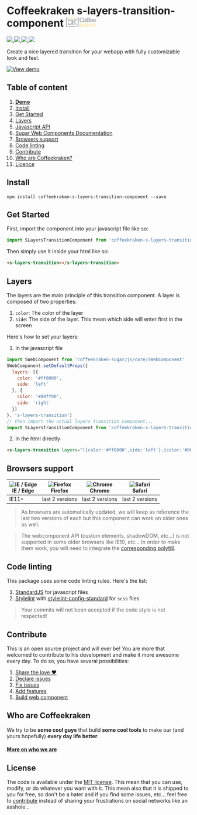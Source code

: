 # Coffeekraken s-layers-transition-component <img src=".resources/coffeekraken-logo.jpg" height="25px" />

<p>
	<!-- <a href="https://travis-ci.org/coffeekraken/s-layers-transition-component">
		<img src="https://img.shields.io/travis/coffeekraken/s-layers-transition-component.svg?style=flat-square" />
	</a> -->
	<a href="https://www.npmjs.com/package/coffeekraken-s-layers-transition-component">
		<img src="https://img.shields.io/npm/v/coffeekraken-s-layers-transition-component.svg?style=flat-square" />
	</a>
	<a href="https://github.com/coffeekraken/s-layers-transition-component/blob/master/LICENSE.txt">
		<img src="https://img.shields.io/npm/l/coffeekraken-s-layers-transition-component.svg?style=flat-square" />
	</a>
	<!-- <a href="https://github.com/coffeekraken/s-layers-transition-component">
		<img src="https://img.shields.io/npm/dt/coffeekraken-s-layers-transition-component.svg?style=flat-square" />
	</a>
	<a href="https://github.com/coffeekraken/s-layers-transition-component">
		<img src="https://img.shields.io/github/forks/coffeekraken/s-layers-transition-component.svg?style=social&label=Fork&style=flat-square" />
	</a>
	<a href="https://github.com/coffeekraken/s-layers-transition-component">
		<img src="https://img.shields.io/github/stars/coffeekraken/s-layers-transition-component.svg?style=social&label=Star&style=flat-square" />
	</a> -->
	<a href="https://twitter.com/coffeekrakenio">
		<img src="https://img.shields.io/twitter/url/http/coffeekrakenio.svg?style=social&style=flat-square" />
	</a>
	<a href="http://coffeekraken.io">
		<img src="https://img.shields.io/twitter/url/http/shields.io.svg?style=flat-square&label=coffeekraken.io&colorB=f2bc2b&style=flat-square" />
	</a>
</p>

<p class="lead">Create a nice layered transition for your webapp with fully customizable look and feel.</p>

[![View demo](http://components.coffeekraken.io/assets/img/view-demo.png)](http://components.coffeekraken.io/app/s-layers-transition-component)

## Table of content

1. **[Demo](http://components.coffeekraken.io/app/s-layers-transition-component)**
2. [Install](#readme-install)
3. [Get Started](#readme-get-started)
4. [Layers](#readme-layers)
5. [Javascript API](doc/js)
6. [Sugar Web Components Documentation](https://github.com/coffeekraken/sugar/blob/master/doc/webcomponent.md)
7. [Browsers support](#readme-browsers-support)
8. [Code linting](#readme-code-linting)
9. [Contribute](#readme-contribute)
10. [Who are Coffeekraken?](#readme-who-are-coffeekraken)
11. [Licence](#readme-license)

<a name="readme-install"></a>
## Install

```
npm install coffeekraken-s-layers-transition-component --save
```

<a name="readme-get-started"></a>
## Get Started

First, import the component into your javascript file like so:

```js
import SLayersTransitionComponent from 'coffeekraken-s-layers-transition-component'
```

Then simply use it inside your html like so:

```html
<s-layers-transition></s-layers-transition>
```

<a id="readme-layers"></a>
## Layers

The layers are the main principle of this transition component.
A layer is composed of two properties:

1. `color`: The color of the layer
2. `side`: The side of the layer. This mean which side will enter first in the screen

Here's how to set your layers:

1. In the javascript file
```js
import SWebComponent from 'coffeekraken-sugar/js/core/SWebComponent'
SWebComponent.setDefaultProps({
  layers: [{
    color: '#ff0000',
    side: 'left'
  }, {
    color: '#00ff00',
    side: 'right'
  }]
}, 's-layers-transition')
// then import the actual layers transition component...
import SLayersTransitionComponent from 'coffeekraken-s-layers-transition-component'
```

2. In the html directly
```html
<s-layers-transition layers="[{color:'#ff0000',side:'left'},{color:'#00ff00',side:'right'}]"></s-layers-transition>
```

<a id="readme-browsers-support"></a>
## Browsers support

| <img src="https://raw.githubusercontent.com/godban/browsers-support-badges/master/src/images/edge.png" alt="IE / Edge" width="16px" height="16px" /></br>IE / Edge | <img src="https://raw.githubusercontent.com/godban/browsers-support-badges/master/src/images/firefox.png" alt="Firefox" width="16px" height="16px" /></br>Firefox | <img src="https://raw.githubusercontent.com/godban/browsers-support-badges/master/src/images/chrome.png" alt="Chrome" width="16px" height="16px" /></br>Chrome | <img src="https://raw.githubusercontent.com/godban/browsers-support-badges/master/src/images/safari.png" alt="Safari" width="16px" height="16px" /></br>Safari |
| --------- | --------- | --------- | --------- |
| IE11+ | last 2 versions| last 2 versions| last 2 versions

> As browsers are automatically updated, we will keep as reference the last two versions of each but this component can work on older ones as well.

> The webcomponent API (custom elements, shadowDOM, etc...) is not supported in some older browsers like IE10, etc... In order to make them work, you will need to integrate the [corresponding polyfill](https://www.webcomponents.org/polyfills).

<a id="readme-code-linting"></a>
##  Code linting

This package uses some code linting rules. Here's the list:

1. [StandardJS](https://standardjs.com/) for javascript files
2. [Stylelint](https://github.com/stylelint/stylelint) with [stylelint-config-standard](https://github.com/stylelint/stylelint-config-standard) for `scss` files

> Your commits will not been accepted if the code style is not respected!

<a id="readme-contribute"></a>
## Contribute

This is an open source project and will ever be! You are more that welcomed to contribute to his development and make it more awesome every day.
To do so, you have several possibilities:

1. [Share the love ❤️](https://github.com/Coffeekraken/coffeekraken/blob/master/contribute.md#contribute-share-the-love)
2. [Declare issues](https://github.com/Coffeekraken/coffeekraken/blob/master/contribute.md#contribute-declare-issues)
3. [Fix issues](https://github.com/Coffeekraken/coffeekraken/blob/master/contribute.md#contribute-fix-issues)
4. [Add features](https://github.com/Coffeekraken/coffeekraken/blob/master/contribute.md#contribute-add-features)
5. [Build web component](https://github.com/Coffeekraken/coffeekraken/blob/master/contribute.md#contribute-build-web-component)

<a id="readme-who-are-coffeekraken"></a>
## Who are Coffeekraken

We try to be **some cool guys** that build **some cool tools** to make our (and yours hopefully) **every day life better**.  

#### [More on who we are](https://github.com/Coffeekraken/coffeekraken/blob/master/who-are-we.md)

<a id="readme-license"></a>
## License

The code is available under the [MIT license](LICENSE.txt). This mean that you can use, modify, or do whatever you want with it. This mean also that it is shipped to you for free, so don't be a hater and if you find some issues, etc... feel free to [contribute](https://github.com/Coffeekraken/coffeekraken/blob/master/contribute.md) instead of sharing your frustrations on social networks like an asshole...
